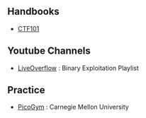 ## Handbooks

- [CTF101](https://ctf101.org/)

## Youtube Channels

- [LiveOverflow](https://www.youtube.com/playlist?list=PLhixgUqwRTjxglIswKp9mpkfPNfHkzyeN) : Binary Exploitation Playlist


## Practice

- [PicoGym](https://picoctf.org/index.html#picogym) : Carnegie Mellon University